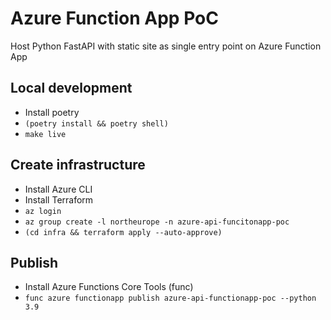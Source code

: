 # Azure Function App PoC

Host Python FastAPI with static site as single entry point on Azure Function App

## Local development

- Install poetry
- `(poetry install && poetry shell)`
- `make live`

## Create infrastructure

- Install Azure CLI
- Install Terraform
- `az login`
- `az group create -l northeurope -n azure-api-funcitonapp-poc`
- `(cd infra && terraform apply --auto-approve)`

## Publish

- Install Azure Functions Core Tools (func)
- `func azure functionapp publish azure-api-functionapp-poc --python 3.9`